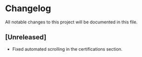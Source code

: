 # Changelog

All notable changes to this project will be documented in this file.

## [Unreleased]

- Fixed automated scrolling in the certifications section.

